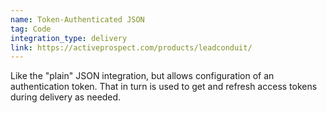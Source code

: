 ```yaml
---
name: Token-Authenticated JSON
tag: Code
integration_type: delivery
link: https://activeprospect.com/products/leadconduit/
---
```

Like the "plain" JSON integration, but allows configuration of an authentication token. That in turn is used to get and refresh access tokens during delivery as needed.
